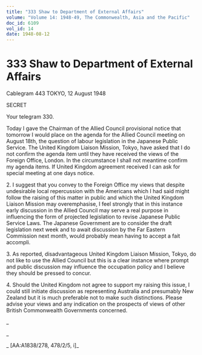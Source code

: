 ```yaml
---
title: "333 Shaw to Department of External Affairs"
volume: "Volume 14: 1948-49, The Commonwealth, Asia and the Pacific"
doc_id: 6109
vol_id: 14
date: 1948-08-12
---
```


# 333 Shaw to Department of External Affairs

Cablegram 443 TOKYO, 12 August 1948

SECRET

Your telegram 330.

Today I gave the Chairman of the Allied Council provisional notice that tomorrow I would place on the agenda for the Allied Council meeting on August 18th, the question of labour legislation in the Japanese Public Service. The United Kingdom Liaison Mission, Tokyo, have asked that I do not confirm the agenda item until they have received the views of the Foreign Office, London. In the circumstance I shall not meantime confirm my agenda items. If United Kingdom agreement received I can ask for special meeting at one days notice.

2\. I suggest that you convey to the Foreign Office my views that despite undesirable local repercussion with the Americans which I had said might follow the raising of this matter in public and which the United Kingdom Liaison Mission may overemphasise, I feel strongly that in this instance early discussion in the Allied Council may serve a real purpose in influencing the form of projected legislation to revise Japanese Public Service Laws. The Japanese Government are to consider the draft legislation next week and to await discussion by the Far Eastern Commission next month, would probably mean having to accept a fait accompli.

3\. As reported, disadvantageous United Kingdom Liaison Mission, Tokyo, do not like to use the Allied Council but this is a clear instance where prompt and public discussion may influence the occupation policy and I believe they should be pressed to concur.

4\. Should the United Kingdom not agree to support my raising this issue, I could still initiate discussion as representing Australia and presumably New Zealand but it is much preferable not to make such distinctions. Please advise your views and any indication on the prospects of views of other British Commonwealth Governments concerned.

_

_

_ [AA:A1838/278, 478/2/5, i]_
